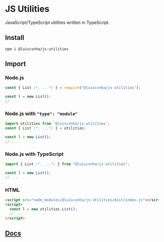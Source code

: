 # JS Utilities

JavaScript/TypeScript utilities written in TypeScript.

## Install
```
npm i @luiscvnha/js-utilities
```

## Import

### Node.js
```js
const { List /*, ...*/ } = require("@luiscvnha/js-utilities");

const l = new List();
// ...
```

### Node.js with `"type": "module"`
```js
import utilities from '@luiscvnha/js-utilities';
const { List /*, ...*/ } = utilities;

const l = new List();
// ...
```

### Node.js with TypeScript
```ts
import { List /*, ...*/ } from "@luiscvnha/js-utilities";

const l = new List();
// ...
```

### HTML
```html
<script src="node_modules/@luiscvnha/js-utilities/dist/index.js"></script>
<script>
  const l = new utilities.List();
  // ...
</script>
```

## [Docs](https://github.com/luiscvnha/js-utilities/wiki)
